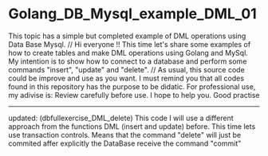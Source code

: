 # Golang_DB_Mysql_example_DML_01
This topic has a simple but completed example of DML  operations using Data Base Mysql.
//
Hi everyone !!
This time let's share some examples of how to create tables and make DML operations using Golang and MySql. My intention is to show how to connect to a database and perform some commands "insert", "update" and "delete".
//
As usual, this source code could be improve and use as you want. I must remind you that all codes found in this repository has the purpose to be didatic. For professional use, my adivise is: Review carefully before use.
I hope to help you. Good practise
**********
updated: (dbfullexercise_DML_delete)
This code I will use a different approach from the functions DML (insert and update) before.  This time lets use transaction controls. Means that the command "delete" will just be commited affer explicitly the DataBase receive the command "commit"
